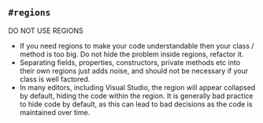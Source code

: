 ## `#regions`

DO NOT USE REGIONS

- If you need regions to make your code understandable then your class / method is too big. Do not hide the problem inside regions, refactor it.
- Separating fields, properties, constructors, private methods etc into their own regions just adds noise, and should not be necessary if your class is well factored.
- In many editors, including Visual Studio, the region will appear collapsed by default, hiding the code within the region. It is generally bad practice to hide code by default, as this can lead to bad decisions as the code is maintained over time.